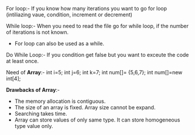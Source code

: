For loop:-
If you know how many iterations you want to go for loop
(intiliazing vaue, condition, increment or decrement)

While loop:-
When you need to read the file go for while loop, if the number of iterations is not known.

- For loop can also be used as a while.
 
Do While Loop:-
If you condition get false but you want to exceute the code at least once.

Need of **Array**:-
int i=5;
int j=6;
int k=7;
int num[]= {5,6,7};
int num[]=new int[4];

**Drawbacks of Array**:-
- The memory allocation is contiguous.
- The size of an array is fixed. Array size cannot be expand.
- Searching takes time.
- Array can store values of only same type. It can store homogeneous type value only.

